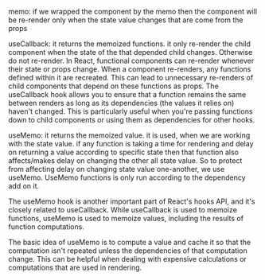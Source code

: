 memo: if we wrapped the component by the memo then the component will be re-render only when the state value changes that are come from the props

useCallback: it returns the memoized functions. it only re-render the child component when the state of the that depended child changes.
Otherwise do not re-render.
In React, functional components can re-render whenever their state or props change. When a component re-renders, any functions defined within it are recreated. This can lead to unnecessary re-renders of child components that depend on these functions as props. The useCallback hook allows you to ensure that a function remains the same between renders as long as its dependencies (the values it relies on) haven't changed. This is particularly useful when you're passing functions down to child components or using them as dependencies for other hooks.

useMemo: it returns the memoized value. it is used, when we are working with the state value. if any function is taking a time for rendering and delay on returning a value according to specific state then that function also affects/makes delay on changing the other all state value. So to protect from affecting delay on changing state value one-another, we use useMemo. UseMemo functions is only run according to the dependency add on it.

The useMemo hook is another important part of React's hooks API, and it's closely related to useCallback. While useCallback is used to memoize functions, useMemo is used to memoize values, including the results of function computations.

The basic idea of useMemo is to compute a value and cache it so that the computation isn't repeated unless the dependencies of that computation change. This can be helpful when dealing with expensive calculations or computations that are used in rendering.
